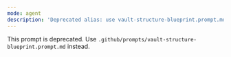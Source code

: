 ```yaml
---
mode: agent
description: 'Deprecated alias: use vault-structure-blueprint.prompt.md'
---
```


This prompt is deprecated. Use `.github/prompts/vault-structure-blueprint.prompt.md` instead.
